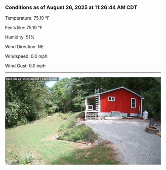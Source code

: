 ### Conditions as of August 26, 2025 at 11:26:44 AM CDT 

Temperature: 75.10 &deg;F

Feels like: 75.10 &deg;F

Humidity: 51%

Wind Direction: NE

Windspeed: 0.0 mph

Wind Gust: 0.0 mph

---

<img src="./images/latest.jpeg"/>

